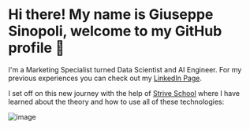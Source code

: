 # Hi there! My name is Giuseppe Sinopoli, welcome to my GitHub profile 👋

I'm a Marketing Specialist turned Data Scientist and AI Engineer. For my previous experiences you can check out my [LinkedIn Page](https://www.linkedin.com/in/giuseppe-sinopoli/).

I set off on this new journey with the help of [Strive School](https://strive.school/) where I have learned about the theory and how to use all of these technologies:



![image](https://user-images.githubusercontent.com/84836591/152045497-2853587b-07d7-4e4c-8d04-6245b6493fcb.png)






<!--
**GiuseppeSinopoli/GiuseppeSinopoli** is a ✨ _special_ ✨ repository because its `README.md` (this file) appears on your GitHub profile.

Here are some ideas to get you started:

- 🔭 I’m currently working on ...
- 🌱 I’m currently learning ...
- 👯 I’m looking to collaborate on ...
- 🤔 I’m looking for help with ...
- 💬 Ask me about ...
- 📫 How to reach me: ...
- 😄 Pronouns: ...
- ⚡ Fun fact: ...
-->
